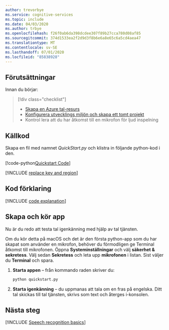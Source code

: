 ```yaml
---
author: trevorbye
ms.service: cognitive-services
ms.topic: include
ms.date: 04/03/2020
ms.author: trbye
ms.openlocfilehash: f26f0ab6da398dcdee307f89b27cca780d08af85
ms.sourcegitcommit: 374d1533ea2f2d9d3f8b6e6a8e65c6a5cd4aea47
ms.translationtype: MT
ms.contentlocale: sv-SE
ms.lasthandoff: 07/01/2020
ms.locfileid: "85838928"
---
```

## <a name="prerequisites"></a>Förutsättningar

Innan du börjar:

> [!div class="checklist"]
> * <a href="https://ms.portal.azure.com/#create/Microsoft.CognitiveServicesSpeechServices" target="_blank">Skapa en Azure tal-resurs<span class="docon docon-navigate-external x-hidden-focus"></span></a>
> * [Konfigurera utvecklings miljön och skapa ett tomt projekt](../../../../quickstarts/setup-platform.md?pivots=programming-language-python)
> * Kontrol lera att du har åtkomst till en mikrofon för ljud inspelning

## <a name="source-code"></a>Källkod

Skapa en fil med namnet *QuickStart.py* och klistra in följande python-kod i den.

[!code-python[Quickstart Code](~/samples-cognitive-services-speech-sdk/quickstart/python/from-microphone/quickstart.py#code)]

[!INCLUDE [replace key and region](../replace-key-and-region.md)]

## <a name="code-explanation"></a>Kod förklaring

[!INCLUDE [code explanation](../code-explanation.md)]

## <a name="build-and-run-app"></a>Skapa och kör app

Nu är du redo att testa tal igenkänning med hjälp av tal tjänsten. 

Om du kör detta på macOS och det är den första python-app som du har skapat som använder en mikrofon, behöver du förmodligen ge Terminal åtkomst till mikrofonen. Öppna **Systeminställningar** och välj **säkerhet & sekretess**. Välj sedan **Sekretess** och leta upp **mikrofonen** i listan. Sist väljer du **Terminal** och spara. 

1. **Starta appen** – från kommando raden skriver du:
    ```bash
    python quickstart.py
    ```
2. **Starta igenkänning** – du uppmanas att tala om en fras på engelska. Ditt tal skickas till tal tjänsten, skrivs som text och återges i-konsolen.

## <a name="next-steps"></a>Nästa steg

[!INCLUDE [Speech recognition basics](../../speech-to-text-next-steps.md)]
